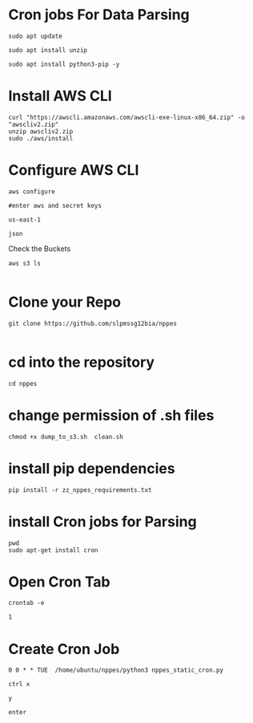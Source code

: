 # Cron jobs For Data Parsing 

```
sudo apt update 

sudo apt install unzip

sudo apt install python3-pip -y

```
# Install AWS CLI 
```
curl "https://awscli.amazonaws.com/awscli-exe-linux-x86_64.zip" -o "awscliv2.zip"
unzip awscliv2.zip
sudo ./aws/install
```

# Configure AWS CLI
```
aws configure

#enter aws and secret keys

us-east-1

json
```
Check the Buckets
```
aws s3 ls


```

# Clone your Repo
```
git clone https://github.com/slpmssg12bia/nppes


```
# cd into the repository
```
cd nppes

```
# change permission of .sh files
```
chmod +x dump_to_s3.sh  clean.sh 
```

# install pip dependencies
```
pip install -r zz_nppes_requirements.txt 
```
# install Cron jobs for Parsing
```
pwd
sudo apt-get install cron
```
# Open Cron Tab
```
crontab -e

1
```
# Create Cron Job
```
0 0 * * TUE  /home/ubuntu/nppes/python3 nppes_static_cron.py

ctrl x

y

enter
```
